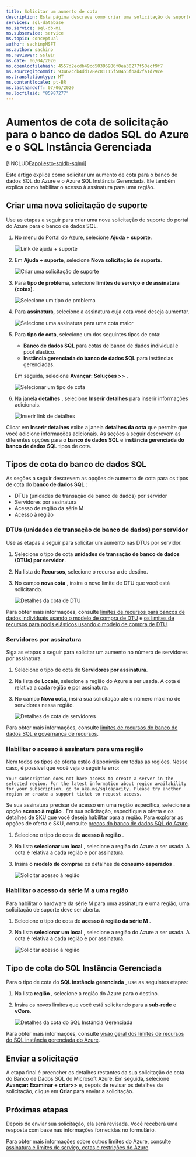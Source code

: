 ```yaml
---
title: Solicitar um aumento de cota
description: Esta página descreve como criar uma solicitação de suporte para aumentar as cotas para o banco de dados SQL do Azure e o Azure SQL Instância Gerenciada.
services: sql-database
ms.service: sql-db-mi
ms.subservice: service
ms.topic: conceptual
author: sachinpMSFT
ms.author: sachinp
ms.reviewer: sstein
ms.date: 06/04/2020
ms.openlocfilehash: 4557d2ecdb49cd50396986f0ea30277f50ecf9f7
ms.sourcegitcommit: 93462ccb4dd178ec81115f50455fbad2fa1d79ce
ms.translationtype: MT
ms.contentlocale: pt-BR
ms.lasthandoff: 07/06/2020
ms.locfileid: "85987277"
---
```

# <a name="request-quota-increases-for-azure-sql-database-and-sql-managed-instance"></a>Aumentos de cota de solicitação para o banco de dados SQL do Azure e o SQL Instância Gerenciada
[!INCLUDE[appliesto-sqldb-sqlmi](../includes/appliesto-sqldb-sqlmi.md)]

Este artigo explica como solicitar um aumento de cota para o banco de dados SQL do Azure e o Azure SQL Instância Gerenciada. Ele também explica como habilitar o acesso à assinatura para uma região.

## <a name="create-a-new-support-request"></a><a id="newquota"></a>Criar uma nova solicitação de suporte

Use as etapas a seguir para criar uma nova solicitação de suporte do portal do Azure para o banco de dados SQL.

1. No menu do [Portal do Azure](https://portal.azure.com), selecione **Ajuda + suporte**.

   ![Link de ajuda + suporte](./media/quota-increase-request/help-plus-support.png)

1. Em **Ajuda + suporte**, selecione **Nova solicitação de suporte**.

    ![Criar uma solicitação de suporte](./media/quota-increase-request/new-support-request.png)

1. Para **tipo de problema**, selecione **limites de serviço e de assinatura (cotas)**.

   ![Selecione um tipo de problema](./media/quota-increase-request/select-quota-issue-type.png)

1. Para **assinatura**, selecione a assinatura cuja cota você deseja aumentar.

   ![Selecione uma assinatura para uma cota maior](./media/quota-increase-request/select-subscription-support-request.png)

1. Para **tipo de cota**, selecione um dos seguintes tipos de cota:

   - **Banco de dados SQL** para cotas de banco de dados individual e pool elástico.
   - **Instância gerenciada do banco de dados SQL** para instâncias gerenciadas.

   Em seguida, selecione **Avançar: Soluções >>** .

   ![Selecionar um tipo de cota](./media/quota-increase-request/select-quota-type.png)

1. Na janela **detalhes** , selecione **Inserir detalhes** para inserir informações adicionais.

   ![Inserir link de detalhes](./media/quota-increase-request/provide-details-link.png)

Clicar em **Inserir detalhes** exibe a janela **detalhes da cota** que permite que você adicione informações adicionais. As seções a seguir descrevem as diferentes opções para o **banco de dados SQL** e **instância gerenciada do banco de dados SQL** tipos de cota.

## <a name="sql-database-quota-types"></a><a id="sqldbquota"></a>Tipos de cota do banco de dados SQL

As seções a seguir descrevem as opções de aumento de cota para os tipos de cota do **banco de dados SQL** :

- DTUs (unidades de transação de banco de dados) por servidor
- Servidores por assinatura
- Acesso de região da série M
- Acesso à região

### <a name="database-transaction-units-dtus-per-server"></a>DTUs (unidades de transação de banco de dados) por servidor

Use as etapas a seguir para solicitar um aumento nas DTUs por servidor.

1. Selecione o tipo de cota **unidades de transação de banco de dados (DTUs) por servidor** .

1. Na lista de **Recursos**, selecione o recurso a de destino.

1. No campo **nova cota** , insira o novo limite de DTU que você está solicitando.

   ![Detalhes da cota de DTU](./media/quota-increase-request/quota-details-dtus.png)

Para obter mais informações, consulte [limites de recursos para bancos de dados individuais usando o modelo de compra de DTU](resource-limits-dtu-single-databases.md) e [os limites de recursos para pools elásticos usando o modelo de compra de DTU](resource-limits-dtu-elastic-pools.md).

### <a name="servers-per-subscription"></a>Servidores por assinatura

Siga as etapas a seguir para solicitar um aumento no número de servidores por assinatura.

1. Selecione o tipo de cota de **Servidores por assinatura**.

1. Na lista de **Locais**, selecione a região do Azure a ser usada. A cota é relativa a cada região e por assinatura.

1. No campo **Nova cota**, insira sua solicitação até o número máximo de servidores nessa região.

   ![Detalhes de cota de servidores](./media/quota-increase-request/quota-details-servers.png)

Para obter mais informações, consulte [limites de recursos do banco de dados SQL e governança de recursos](resource-limits-logical-server.md).

### <a name="enable-subscription-access-to-a-region"></a><a id="region"></a>Habilitar o acesso à assinatura para uma região

Nem todos os tipos de oferta estão disponíveis em todas as regiões. Nesse caso, é possível que você veja o seguinte erro:

`Your subscription does not have access to create a server in the selected region. For the latest information about region availability for your subscription, go to aka.ms/sqlcapacity. Please try another region or create a support ticket to request access.`

Se sua assinatura precisar de acesso em uma região específica, selecione a opção **acesso à região** . Em sua solicitação, especifique a oferta e os detalhes de SKU que você deseja habilitar para a região. Para explorar as opções de oferta e SKU, consulte [preços do banco de dados SQL do Azure](https://azure.microsoft.com/pricing/details/sql-database/single/).

1. Selecione o tipo de cota de **acesso à região** .

1. Na lista **selecionar um local** , selecione a região do Azure a ser usada. A cota é relativa a cada região e por assinatura.

1. Insira o **modelo de compra**e os detalhes de **consumo esperados** .

   ![Solicitar acesso à região](./media/quota-increase-request/quota-details-whitelisting.png)

### <a name="enable-m-series-access-to-a-region"></a><a id="mseries"></a>Habilitar o acesso da série M a uma região

Para habilitar o hardware da série M para uma assinatura e uma região, uma solicitação de suporte deve ser aberta.

1. Selecione o tipo de cota de **acesso à região da série M** .

1. Na lista **selecionar um local** , selecione a região do Azure a ser usada. A cota é relativa a cada região e por assinatura.


   ![Solicitar acesso à região](./media/quota-increase-request/quota-m-series.png)

## <a name="sql-managed-instance-quota-type"></a><a id="sqlmiquota"></a>Tipo de cota do SQL Instância Gerenciada

Para o tipo de cota do **SQL instância gerenciada** , use as seguintes etapas:

1. Na lista **região** , selecione a região do Azure para o destino.

1. Insira os novos limites que você está solicitando para a **sub-rede** e **vCore**.

   ![Detalhes da cota do SQL Instância Gerenciada](./media/quota-increase-request/quota-details-managed-instance.png)

Para obter mais informações, consulte [visão geral dos limites de recursos do SQL instância gerenciada do Azure](../managed-instance/resource-limits.md).

## <a name="submit-your-request"></a>Enviar a solicitação

A etapa final é preencher os detalhes restantes da sua solicitação de cota do Banco de Dados SQL do Microsoft Azure. Em seguida, selecione **Avançar: Examinar + criar>>** e, depois de revisar os detalhes da solicitação, clique em **Criar** para enviar a solicitação.

## <a name="next-steps"></a>Próximas etapas

Depois de enviar sua solicitação, ela será revisada. Você receberá uma resposta com base nas informações fornecidas no formulário.

Para obter mais informações sobre outros limites do Azure, consulte [assinatura e limites de serviço, cotas e restrições do Azure](../../azure-resource-manager/management/azure-subscription-service-limits.md).

